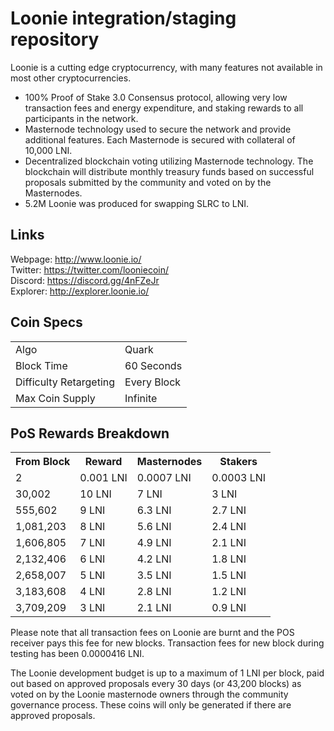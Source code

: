 Loonie integration/staging repository
=====================================

Loonie is a cutting edge cryptocurrency, with many features not available in most other cryptocurrencies.
- 100% Proof of Stake 3.0 Consensus protocol, allowing very low transaction fees and energy expenditure, and staking rewards to all participants in the network.
- Masternode technology used to secure the network and provide additional features. Each Masternode is secured with collateral of 10,000 LNI.
- Decentralized blockchain voting utilizing Masternode technology. The blockchain will distribute monthly treasury funds based on successful proposals submitted by the community and voted on by the Masternodes.
- 5.2M Loonie was produced for swapping SLRC to LNI. 

## Links ##

Webpage: http://www.loonie.io/  
Twitter: https://twitter.com/looniecoin/  
Discord: https://discord.gg/4nFZeJr  
Explorer: http://explorer.loonie.io/  

## Coin Specs ##
<table>
<tr><td>Algo</td><td>Quark</td></tr>
<tr><td>Block Time</td><td>60 Seconds</td></tr>
<tr><td>Difficulty Retargeting</td><td>Every Block</td></tr>
<tr><td>Max Coin Supply</td><td>Infinite</td></tr>
</table>

## PoS Rewards Breakdown ##

<table>
<th>From Block</th><th>Reward</th><th>Masternodes</th><th>Stakers</th>
<tr><td>2</td><td>0.001 LNI</td><td>0.0007 LNI</td><td>0.0003 LNI</td></tr>
<tr><td>30,002</td><td>10 LNI</td><td>7 LNI</td><td>3 LNI</td></tr>
<tr><td>555,602</td><td>9 LNI</td><td>6.3 LNI</td><td>2.7 LNI</td></tr>
<tr><td>1,081,203</td><td>8 LNI</td><td>5.6 LNI</td><td>2.4 LNI</td></tr>
<tr><td>1,606,805</td><td>7 LNI</td><td>4.9 LNI</td><td>2.1 LNI</td></tr>
<tr><td>2,132,406</td><td>6 LNI</td><td>4.2 LNI</td><td>1.8 LNI</td></tr>
<tr><td>2,658,007</td><td>5 LNI</td><td>3.5 LNI</td><td>1.5 LNI</td></tr>
<tr><td>3,183,608</td><td>4 LNI</td><td>2.8 LNI</td><td>1.2 LNI</td></tr>
<tr><td>3,709,209</td><td>3 LNI</td><td>2.1 LNI</td><td>0.9 LNI</td></tr>
</table>

Please note that all transaction fees on Loonie are burnt and the POS receiver pays this fee for new blocks. Transaction fees for new block during testing has been 0.0000416 LNI. 

The Loonie development budget is up to a maximum of 1 LNI per block, paid out based on approved proposals every 30 days (or 43,200 blocks) as voted on by the Loonie masternode owners through the community governance process. These coins will only be generated if there are approved proposals.
